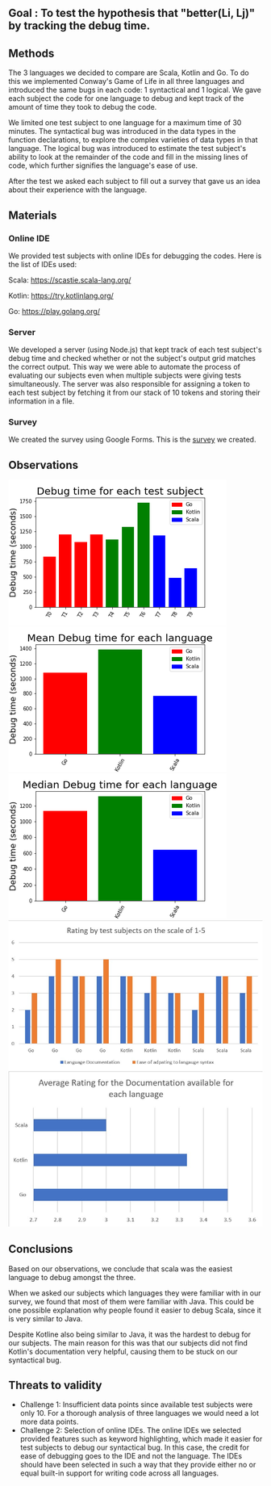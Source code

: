 ## Goal : To test the hypothesis that "better(Li, Lj)" by tracking the debug time.
## Methods 
The 3 languages we decided to compare are Scala, Kotlin and Go. To do this we implemented Conway's Game of Life in all three languages and introduced the same bugs in each code: 1 syntactical and 1 logical. We gave each subject the code for one language to debug and kept track of the amount of time they took to debug the code. 

We limited one test subject to one language for a maximum time of 30 minutes. The syntactical bug was introduced in the data types in the function declarations, to explore the complex varieties of data types in that language. The logical bug was introduced to estimate the test subject's ability to look at the remainder of the code and fill in the missing lines of code, which further signifies the language's ease of use.

After the test we asked each subject to fill out a survey that gave us an idea about their experience with the language.
## Materials
### Online IDE
We provided test subjects with online IDEs for debugging the codes. Here is the list of IDEs used:

Scala: https://scastie.scala-lang.org/

Kotlin: https://try.kotlinlang.org/

Go: https://play.golang.org/

### Server
We developed a server (using Node.js) that kept track of each test subject's debug time and checked whether or not the subject's output grid matches the correct output. This way we were able to automate the process of evaluating our subjects even when multiple subjects were giving tests simultaneously. The server was also responsible for assigning a token to each test subject by fetching it from our stack of 10 tokens and storing their information in a file.

### Survey
We created the survey using Google Forms. This is the [survey](https://forms.gle/PK4guvXYarxnMvct6) we created.

## Observations

![alt text](https://github.com/Parth27/GameOfLife/blob/master/raw/complete.png?raw=true)
![alt text](https://github.com/Parth27/GameOfLife/blob/master/raw/mean.png?raw=true)
![alt text](https://github.com/Parth27/GameOfLife/blob/master/raw/median.png?raw=true)
![alt text](https://github.com/Parth27/GameOfLife/blob/master/raw/rating.jpg?raw=true)
![alt text](https://github.com/Parth27/GameOfLife/blob/master/raw/doc_rating.jpg?raw=true)


## Conclusions
Based on our observations, we conclude that scala was the easiest language to debug amongst the three.

When we asked our subjects which languages they were familiar with in our survey, we found that most of them were familiar with Java. This could be one possible explanation why people found it easier to debug Scala, since it is very similar to Java.

Despite Kotline also being similar to Java, it was the hardest to debug for our subjects. The main reason for this was that our subjects did not find Kotlin's documentation very helpful, causing them to be stuck on our syntactical bug.
## Threats to validity
- Challenge 1: Insufficient data points since available test subjects were only 10. For a thorough analysis of three languages we would need a lot more data points.
- Challenge 2: Selection of online IDEs. The online IDEs we selected provided features such as keyword highlighting, which made it easier for test subjects to debug our syntactical bug. In this case, the credit for ease of debugging goes to the IDE and not the language. The IDEs should have been selected in such a way that they provide either no or equal built-in support for writing code across all languages.
